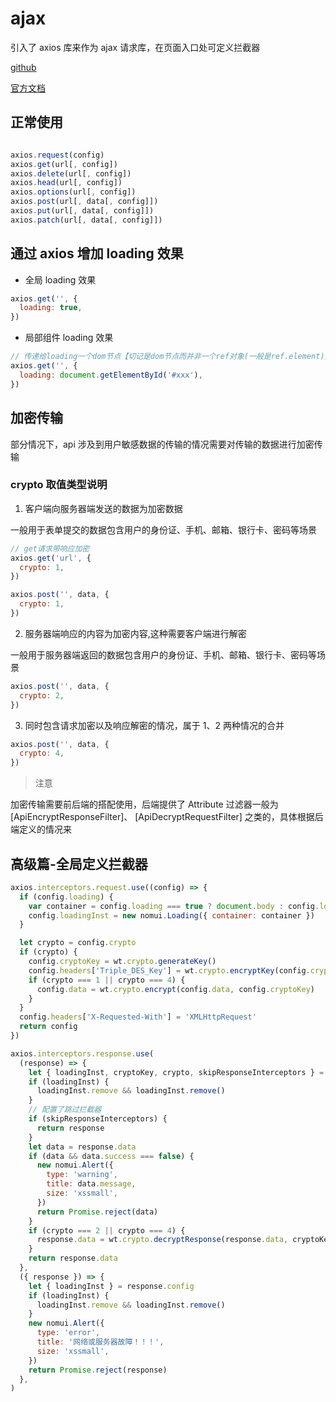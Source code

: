 # ajax

引入了 axios 库来作为 ajax 请求库，在页面入口处可定义拦截器

[github](https://github.com/axios/axios)

[官方文档](https://axios-http.com/docs/api_intro)

## 正常使用

```js

axios.request(config)
axios.get(url[, config])
axios.delete(url[, config])
axios.head(url[, config])
axios.options(url[, config])
axios.post(url[, data[, config]])
axios.put(url[, data[, config]])
axios.patch(url[, data[, config]])
```

## 通过 axios 增加 loading 效果

- 全局 loading 效果

```js
axios.get('', {
  loading: true,
})
```

- 局部组件 loading 效果

```js
// 传递给loading一个dom节点【切记是dom节点而并非一个ref对象(一般是ref.element)】
axios.get('', {
  loading: document.getElementById('#xxx'),
})
```

## 加密传输

部分情况下，api 涉及到用户敏感数据的传输的情况需要对传输的数据进行加密传输

### crypto 取值类型说明

1. 客户端向服务器端发送的数据为加密数据

一般用于表单提交的数据包含用户的身份证、手机、邮箱、银行卡、密码等场景

```js
// get请求带响应加密
axios.get('url', {
  crypto: 1,
})

axios.post('', data, {
  crypto: 1,
})
```

2. 服务器端响应的内容为加密内容,这种需要客户端进行解密

一般用于服务器端返回的数据包含用户的身份证、手机、邮箱、银行卡、密码等场景

```js
axios.post('', data, {
  crypto: 2,
})
```

3. 同时包含请求加密以及响应解密的情况，属于 1、2 两种情况的合并

```js
axios.post('', data, {
  crypto: 4,
})
```

> 注意

加密传输需要前后端的搭配使用，后端提供了 Attribute 过滤器一般为 [ApiEncryptResponseFilter]、 [ApiDecryptRequestFilter] 之类的，具体根据后端定义的情况来

## 高级篇-全局定义拦截器

```js
axios.interceptors.request.use((config) => {
  if (config.loading) {
    var container = config.loading === true ? document.body : config.loading
    config.loadingInst = new nomui.Loading({ container: container })
  }

  let crypto = config.crypto
  if (crypto) {
    config.cryptoKey = wt.crypto.generateKey()
    config.headers['Triple_DES_Key'] = wt.crypto.encryptKey(config.cryptoKey)
    if (crypto === 1 || crypto === 4) {
      config.data = wt.crypto.encrypt(config.data, config.cryptoKey)
    }
  }
  config.headers['X-Requested-With'] = 'XMLHttpRequest'
  return config
})

axios.interceptors.response.use(
  (response) => {
    let { loadingInst, cryptoKey, crypto, skipResponseInterceptors } = response.config
    if (loadingInst) {
      loadingInst.remove && loadingInst.remove()
    }
    // 配置了跳过拦截器
    if (skipResponseInterceptors) {
      return response
    }
    let data = response.data
    if (data && data.success === false) {
      new nomui.Alert({
        type: 'warning',
        title: data.message,
        size: 'xssmall',
      })
      return Promise.reject(data)
    }
    if (crypto === 2 || crypto === 4) {
      response.data = wt.crypto.decryptResponse(response.data, cryptoKey)
    }
    return response.data
  },
  ({ response }) => {
    let { loadingInst } = response.config
    if (loadingInst) {
      loadingInst.remove && loadingInst.remove()
    }
    new nomui.Alert({
      type: 'error',
      title: '网络或服务器故障！！！',
      size: 'xssmall',
    })
    return Promise.reject(response)
  },
)
```
